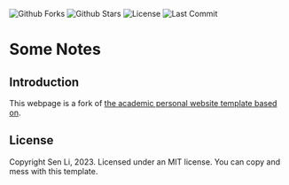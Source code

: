 

![Github Forks](https://img.shields.io/github/forks/Qingpeng-Li/Qingpeng-Li.github.io?style=flat)
![Github Stars](https://img.shields.io/github/stars/Qingpeng-Li/Qingpeng-Li.github.io?style=flat)
![License](https://img.shields.io/github/license/Qingpeng-Li/Qingpeng-Li.github.io)
![Last Commit](https://img.shields.io/github/last-commit/Qingpeng-Li/Qingpeng-Li.github.io)

# Some Notes


## Introduction

This webpage is a fork of [the academic personal website template based on](https://github.com/senli1073/senli1073.github.io).

## License

Copyright Sen Li, 2023. Licensed under an MIT license. You can copy and mess with this template.
